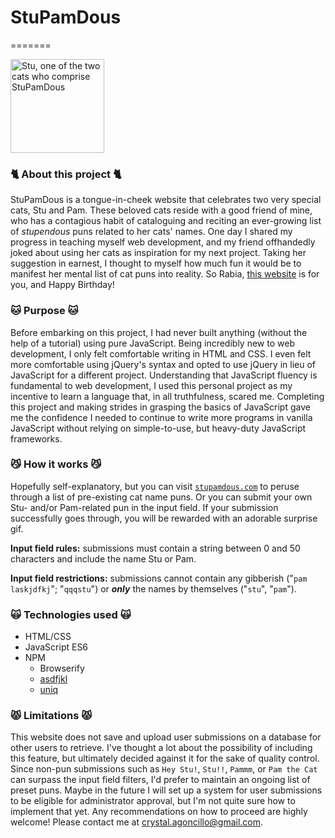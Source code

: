 # StuPamDous

=======

<img src="https://i.ibb.co/sqc2L5F/7.png" alt="Stu, one of the two cats who comprise StuPamDous" style="max-width: 100%;" height="150">

### 🐈 About this project 🐈

StuPamDous is a tongue-in-cheek website that celebrates two very special cats, Stu and Pam. These beloved cats reside with a good friend of mine, who has a contagious habit of cataloguing and reciting an ever-growing list of *stupendous* puns related to her cats' names. One day I shared my progress in teaching myself web development, and my friend offhandedly joked about using her cats as inspiration for my next project. Taking her suggestion in earnest, I thought to myself how much fun it would be to manifest her mental list of cat puns into reality. So Rabia, [this website](https://stupamdous.com/) is for you, and Happy Birthday!

### 🐱 Purpose 🐱
Before embarking on this project, I had never built anything (without the help of a tutorial) using pure JavaScript. Being incredibly new to web development, I only felt comfortable writing in HTML and CSS. I even felt more comfortable using jQuery's syntax and opted to use jQuery in lieu of JavaScript for a different project. Understanding that JavaScript fluency is fundamental to web development, I used this personal project as my incentive to learn a language that, in all truthfulness, scared me. Completing this project and making strides in grasping the basics of JavaScript gave me the confidence I needed to continue to write more programs in vanilla JavaScript without relying on simple-to-use, but heavy-duty JavaScript frameworks.

### 😼 How it works 😼
Hopefully self-explanatory, but you can visit [`stupamdous.com`](https://stupamdous.com/) to peruse through a list of pre-existing cat name puns. Or you can submit your own Stu- and/or Pam-related pun in the input field. If your submission successfully goes through, you will be rewarded with an adorable surprise gif.

**Input field rules:** submissions must contain a string between 0 and 50 characters and include the name Stu or Pam. 

**Input field restrictions:** submissions cannot contain any gibberish ("`pam laskjdfkj`"; "`qqqstu`") or ***only*** the names by themselves ("`stu`", "`pam`").

### 🙀 Technologies used 🙀

- HTML/CSS
- JavaScript ES6
- NPM
  - Browserify
  - [asdfjkl](https://www.npmjs.com/package/asdfjkl)
  - [uniq](https://www.npmjs.com/package/uniq)

### 😾 Limitations 😾
This website does not save and upload user submissions on a database for other users to retrieve. I've thought a lot about the possibility of including this feature, but ultimately decided against it for the sake of quality control. Since non-pun submissions such as `Hey Stu!`, `Stu!!`, `Pammm`, or `Pam the Cat` can surpass the input field filters, I'd prefer to maintain an ongoing list of preset puns. Maybe in the future I will set up a system for user submissions to be eligible for administrator approval, but I'm not quite sure how to implement that yet. Any recommendations on how to proceed are highly welcome! Please contact me at crystal.agoncillo@gmail.com.

